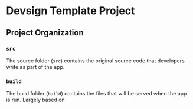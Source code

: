 Devsign Template Project
===

## Project Organization

### `src`

The source folder (`src`) contains the original source code that developers write as part of the app.

### `build`

The build folder (`build`) contains the files that will be served when the app is run. 
Largely based on 
 